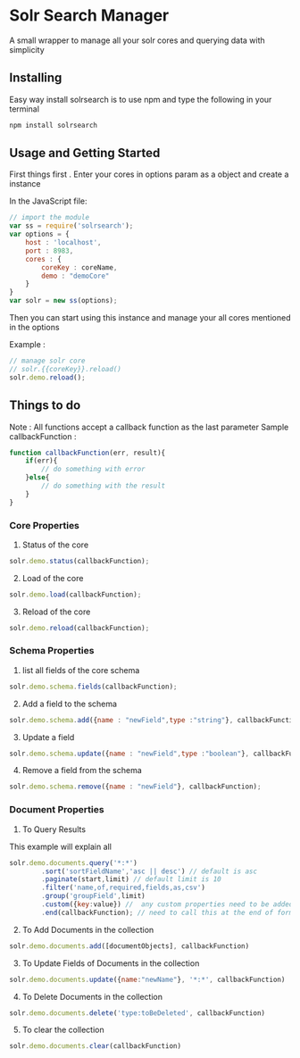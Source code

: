 # Solr Search Manager

A small wrapper to manage all your solr cores and querying data with simplicity

## Installing

Easy way install solrsearch is to use npm and type the following in your terminal

```sh
npm install solrsearch
```

## Usage and Getting Started

First things first . Enter your cores in options param as a object and create a instance

In the JavaScript file:
```javascript
// import the module
var ss = require('solrsearch');
var options = {
	host : 'localhost',
	port : 8983,
	cores : {
		coreKey : coreName,
		demo : "demoCore"
	}
}
var solr = new ss(options);
```

Then you can start using this instance and manage your all cores mentioned in the options

Example : 

```javascript
// manage solr core
// solr.{{coreKey}}.reload()
solr.demo.reload();
```

## Things to do

Note : All functions accept a callback function as the last parameter
Sample callbackFunction : 
```javascript
function callbackFunction(err, result){
	if(err){
	 	// do something with error
	}else{
		// do something with the result
	}
}
```


### Core Properties

1. Status of the core

```javascript
solr.demo.status(callbackFunction);
```

2. Load of the core

```javascript
solr.demo.load(callbackFunction);
```

3. Reload of the core

```javascript
solr.demo.reload(callbackFunction);
```

### Schema Properties

1. list all fields of the core schema

```javascript
solr.demo.schema.fields(callbackFunction);
```

2. Add a field to the schema

```javascript
solr.demo.schema.add({name : "newField",type :"string"}, callbackFunction);
```

3. Update a field 

```javascript
solr.demo.schema.update({name : "newField",type :"boolean"}, callbackFunction);
```

4. Remove a field from the schema

```javascript
solr.demo.schema.remove({name : "newField"}, callbackFunction);
```

### Document Properties

1. To Query Results

This example will explain all

```javascript
solr.demo.documents.query('*:*')
		.sort('sortFieldName','asc || desc') // default is asc
		.paginate(start,limit) // default limit is 10
		.filter('name,of,required,fields,as,csv')
		.group('groupField',limit) 
		.custom({key:value}) //  any custom properties need to be added in the query
		.end(callbackFunction); // need to call this at the end of forming the query
```

2. To Add Documents in the collection

```javascript
solr.demo.documents.add([documentObjects], callbackFunction)
```

3. To Update Fields of Documents in the collection

```javascript
solr.demo.documents.update({name:"newName"}, '*:*', callbackFunction)
```

4. To Delete Documents in the collection

```javascript
solr.demo.documents.delete('type:toBeDeleted', callbackFunction)
```

5. To clear the collection

```javascript
solr.demo.documents.clear(callbackFunction)
```








